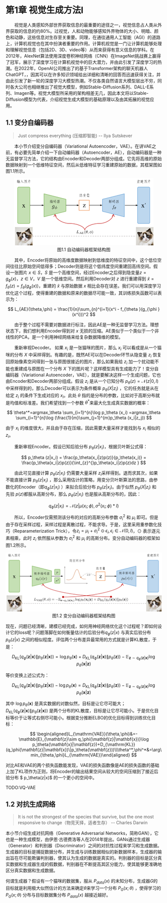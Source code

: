 # 第1章 视觉生成方法I

&emsp;&emsp;视觉是人类感知外部世界获取信息的最重要的途径之一，视觉信息占人类从外界获取的信息的约80%。过视觉，人和动物能够感知外界物体的大小、明暗、颜色和动静，这些信息对生存至关重要。同理，在通往通用人工智能（AGI）的道路上，计算机视觉也在其中扮演者重要的作用。计算机视觉是一门让计算机能够处理和理解视觉信息（包括2D、3D、video等）从而来获得有意义信息的学科。在2012年，AlexNet算法使用深度卷积神经网络（CNN）在ImageNet挑战赛上赢得了冠军，展示了深度学习在计算机视觉中的巨大潜力，并由此引发了深度学习的热潮。在2022年，OpenAI公司推出了的基于Transformer架构的聊天机器人ChatGPT，，因其可以在许多知识领域给出详细和清晰的回答而迅速获得关注，并由此引发了新一轮的深度学习大模型热潮。不仅各类自然语言大模型层出不穷，同时各大公司也相继推出了视觉大模型，例如Stable-Diffusion系列、DALL-E系列、Imagen等。视觉大模型所采用的架构相差无几，因此本文将以Stable-Diffusion模型为代表，介绍视觉生成大模型的基础原理以及由其拓展的视觉应用。

## 1.1 变分自编码器

> Just compress everything (压缩即智能) -- Ilya Sutskever

&emsp;&emsp;本小节介绍变分自编码器（Variational Autoencoder，VAE）。在讲VAE之前，有必要先简单介绍一下自动编码器（Autoencoder，AE），自动编码器是一种无监督学习方法，它的结构由Encoder和Decoder两部分组成。它先将高维的原始数据映射到一个低维特征空间，然后从低维特征学习重建原始的数据，其框架图如图1.1所示。

<div align=center>
<img width="450" src="./img/AE_framework.png"/>
</div>
<div align=center>图1.1 自动编码器框架结构图</div>

&emsp;&emsp;其中，Encoder将原始的高维度数据映射到低维度的特征空间中，这个低位空间往往比原始空间低得多；Decoder则是将这个低纬度空间重建回高纬空间。假设一张图片 $x\in S$，$S$ 是一个高维空间，经过Encoder之后得到隐变量$z=g_{\phi }(x)，z\in V$，$V$ 是一个低维空间。然后利用Decoder对 $z$ 进行重建得到 $\hat{x} =f_{\theta }(z)=f_{\theta }(g_{\phi }(x))$，重建的 $\hat{x}$ 与原始数据 $x$ 相比会存在误差。我们可以用深度学习优化这个过程，使得重建的数据和原来的数据尽可能一致，其训练损失函数可以表示为：

$$
L_{AE}(\theta,\phi) = \frac{1}{n}\sum_{n}^{i=1}(x^i - f_{\theta }(g_{\phi }(x^i)))^2
$$

&emsp;&emsp;由于整个过程不需要对数据进行标注，因此AE是一种无监督学习方法。理想状态下，我们想利用Encoder得到对 $x$ 无损的压缩。AE类似于一个类似于一个非线性的PCA，是一个利用神经网络来给复杂数据降维的模型。

&emsp;&emsp;重新审视Decoder。 如果 $x_i$ 是一张猫咪的图片，那么 $x_i$ 可以看成是从一个猫咪的分布 $X$ 中采样得到。有趣的是，既然AE可以在Decoder环节从隐变量 $z_i$ 恢复回原始像素空间得到一张与原图很接近的图片，那么如果我给 $z_i$ 加一个扰动能不能也重建成与原图在一个分布 $X$ 下的图片呢？这样模型具有生成能力了！变分自编码器（Variational Autoencoder，VAE），就是要解决这样一个生成问题，它也由Encoder和Decoder两部分组成。假设 $z_i$ 是从一个已知分布 $p_\theta(z)=\mathcal{N} (z|0,I)$ 中采样得到的，那么Decoder可以表示为条件概率 $p_\theta(X|z_i)$ ，它的任务就是从在给定 $z_i$ 的条件下生成对应的 $x_i$。此处 $\theta$ 指的是分布的参数，比如对于高斯分布就是均值和标准差。我们希望找到一个参数 $\theta^*$来最大化生成真实数据的概率：

$$
\theta^*=argmax_\theta \sum_{i=1}^{n}\log p_\theta (x_i)
=argmax_\theta \sum_{i=1}^{n}\log (\frac{1}{m}\sum_{j=1}^{m}p_\theta (x_i|z_j))
$$

由于 $x_i$ 的维度很大，并且由于存在压缩，因此需要大量采样才能找到与 $x_i$ 相似的 $z_i$。

&emsp;&emsp;重新审视Encoder。假设已知后验分布 $p_\theta (z|x_i)$，根据贝叶斯公式得：

$$
p_\theta (z|x_i) = \frac{p_\theta(x_i|z)p(z)}{p_\theta(x_i)} = \frac{p_\theta(x_i|z)p(z)}{\int_{z}^{}p_\theta(x_i|z)p(z)dz }
$$

&emsp;&emsp;由此可见直接计算 $p_\theta (z|x_i)$ 仍需要大量采样 $z_i$采样得到。退而求其次，如果不能直接计算 $p_\theta (z|x_i)$ ，那么采用估计的策略，用变分贝叶斯算法的思路，由参数化的Encoder（即$q_\phi (z|x_i)$ ）来拟合后验分布 $p_\theta (z|x_i)$。由于似然 $p_\theta(X|z_i)$ 和 先验 $p(z)$都服从高斯分布，那么 $p_\theta (z|x_i)$ 也是服从高斯分布的，因此：

$$
q_\phi(z|x_i) = \mathcal{N}(z|\mu(x_i;\phi),\sigma ^2(x_i;\phi)*I )
$$

&emsp;&emsp;所以，Encoder仅需预测该分布的对应的高斯分布参数 $\sigma^2_i$ 和 $\mu_i$ 即可。但是由于存在采样过程，采样过程是离散过程，不能求导。于是，这里采用重参数化技巧（Reparameterization Trick），令$z_i=\mu_i+\sigma^2_i\odot \epsilon_i,\epsilon_i \in \mathcal{N}(0,I)$，$\odot$ 表示逐元素相乘，此时 $z_i$ 依然服从参数为 $\sigma^2_i$ 和 $\mu_i$ 的高斯分布。变分自动编码器的框架如图1.2所示。

<div align=center>
<img width="550" src="./img/VAE_framework.png"/>
</div>
<div align=center>图1.2 变分自动编码器框架结构图</div>



现在，问题已经清晰，建模已经完成，如何用神经网络优化这个过程呢？即如何设计它的loss呢？问题落脚在如何衡量估计的后验分布$q_\phi(z|x)$ 与真实后验分布 $p_\theta(z|x)$ 之间的相似程度。评估两个分布差异最常用的方式就是计算KL散度，于是：

$$
D_{\mathrm{KL}}(q_\phi(\mathbf{z}|\mathbf{x})\|p_\theta(\mathbf{z}|\mathbf{x}))
=\log p_\theta(\mathbf{x})+D_{\mathrm{KL}}(q_\phi(\mathbf{z}|\mathbf{x})\|p_\theta(\mathbf{z}))-\mathbb{E}_{\mathbf{z}\sim q_\phi(\mathbf{z}|\mathbf{x})}\log p_\theta(\mathbf{x}|\mathbf{z})
$$

等价变换上述公式为：

$$
D_{\mathrm{KL}}(q_\phi(\mathbf{z}|\mathbf{x})\|p_\theta(\mathbf{z}|\mathbf{x}))
-\log p_\theta(\mathbf{x})=D_{\mathrm{KL}}(q_\phi(\mathbf{z}|\mathbf{x})\|p_\theta(\mathbf{z}))-\mathbb{E}_{\mathbf{z}\sim q_\phi(\mathbf{z}|\mathbf{x})}\log p_\theta(\mathbf{x}|\mathbf{z})
$$

其中 $\log p_\theta(\mathbf{x})$ 是真实数据的对数似然，目标是让它尽可能大；$D_{\mathrm{KL}}(q_\phi(\mathbf{z}|\mathbf{x})\|p_\theta(\mathbf{z}|\mathbf{x}))$ 是两个分布的KL散度，目标是让它尽可能小。于是优化目标等价于让等式右侧尽可能小。根据变分推断ELBO的优化目标得到训练优化目标：

$$
\begin{aligned}L_{\mathrm{VAE}}(\theta,\phi)&=-\mathbb{E}_{\mathbf{z}\sim q_\phi(\mathbf{z}|\mathbf{x})}\log p_\theta(\mathbf{x}|\mathbf{z})+D_{\mathrm{KL}}(q_\phi(\mathbf{z}|\mathbf{x})\|p_\theta(\mathbf{z}))\\\theta^*,\phi^*&=\arg\min_{\theta,\phi}L_{\mathrm{VAE}}\end{aligned}
$$

对比AE和VAE的两个损失函数能发现，VAE的损失函数像是AE的损失函数的基础上加了KL项作为正则，将Encoder的输出结果空间从较大的空间压缩到了接近后验分布 $ p_\theta(z|x)$ 的一个更小的空间中。

TODO:VQ-VAE

## 1.2 对抗生成网络

> It is not the strongest of the species that survive, but the one most responsive to change（物竞天择，适者生存） -- Charles Darwin

本小节介绍生成对抗网络（Generative Adversarial Networks，简称GAN），它也是一种生成模型，由伊恩·古德费洛等人在2014年提出。GANs通过生成器（Generator）和判别器（Discriminator）之间的对抗性过程来学习和生成数据。生成器的目标是捕捉数据分布，并生成与训练数据相似的新数据样本，生成器的输出旨在尽可能欺骗判别器，使其认为生成的数据是真实的。判别器的目标是区分真实数据和生成器生成的假数据，判别器在不断提高其区分能力，使其能够更准确地区分真实数据和生成数据。

何谓生成器？假设有一个猫咪的数据集，服从 $P_{data}(x)$ 的未知分布，生成器$G$的目标就是利用极大似然估计的方法来确定$\theta$来学习一个分布 $P_{G}(x;\theta )$ ，使得学习的 $P_{G}(x;\theta )$ 分布与目标数据集分布 $P_{data}(x)$ 越接近越好。
